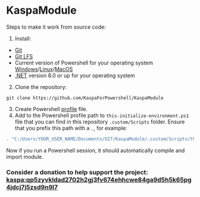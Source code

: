 # KaspaModule

Steps to make it work from source code:
1. Install:
- [Git](https://git-scm.com/)
- [Git LFS](https://git-lfs.github.com/)
- Current version of Powershell for your operating system [Windows](https://learn.microsoft.com/en-us/powershell/scripting/install/installing-powershell-on-windows)/[Linux](https://learn.microsoft.com/en-us/powershell/scripting/install/installing-powershell-on-linux)/[MacOS](https://learn.microsoft.com/en-us/powershell/scripting/install/installing-powershell-on-macos)
- [.NET](https://dotnet.microsoft.com/en-us/download/dotnet) version 8.0 or up for your operating system
2. Clone the repository: 
```git
git clone https://github.com/KaspaForPowershell/KaspaModule
```
3. Create Powershell [profile](https://learn.microsoft.com/en-us/powershell/module/microsoft.powershell.core/about/about_profiles) file.
4. Add to the Powershell profile path to `this-initialize-environment.ps1` file that you can find in this repository `.custom/Scripts` folder. Ensure that you prefix this path with a `.`, for example:   
```powershell
. "C:/Users/YOUR_USER_NAME/Documents/GIT/KaspaModule/.custom/Scripts/this-initialize-environment.ps1"
```

Now if you run a Powershell session, it should automatically compile and import module.

### Consider a donation to help support the project: [kaspa:qp5zyvkldad2702h2gj3fv674ehhcwe84ga9d5h5k65pg4jdcj7j5zsd9n9l7](https://www.kas.fyi/address/kaspa:qp5zyvkldad2702h2gj3fv674ehhcwe84ga9d5h5k65pg4jdcj7j5zsd9n9l7)
